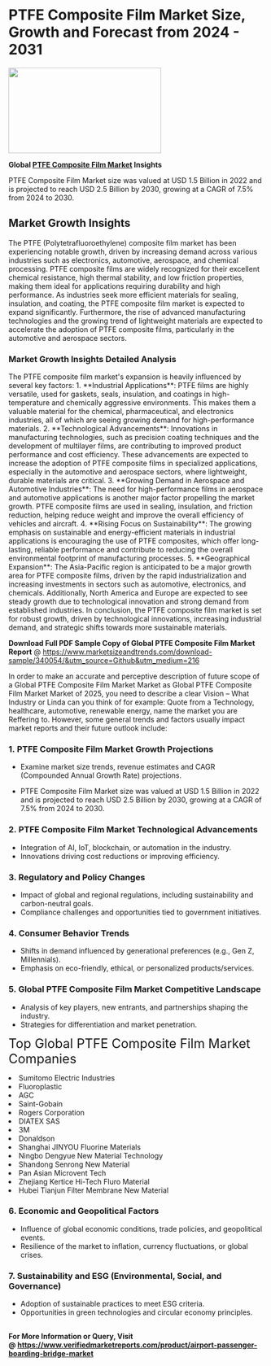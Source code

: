 <H1>PTFE Composite Film Market Size, Growth and Forecast from 2024 - 2031</H1><img class="aligncenter size-medium wp-image-584254" src="https://thirdeyenews.in/wp-content/uploads/2024/09/Global-Market-Research-300x168.jpeg" alt="" width="300" height="168" /><p><strong>Global&nbsp;<a href="https://www.marketsizeandtrends.com/download-sample/340054/&amp;utm_source=Github&utm_medium=216">PTFE Composite Film Market</a> Insights</strong></p><p>PTFE Composite Film Market size was valued at USD 1.5 Billion in 2022 and is projected to reach USD 2.5 Billion by 2030, growing at a CAGR of 7.5% from 2024 to 2030.</p><p><h2>Market Growth Insights</h2> The PTFE (Polytetrafluoroethylene) composite film market has been experiencing notable growth, driven by increasing demand across various industries such as electronics, automotive, aerospace, and chemical processing. PTFE composite films are widely recognized for their excellent chemical resistance, high thermal stability, and low friction properties, making them ideal for applications requiring durability and high performance. As industries seek more efficient materials for sealing, insulation, and coating, the PTFE composite film market is expected to expand significantly. Furthermore, the rise of advanced manufacturing technologies and the growing trend of lightweight materials are expected to accelerate the adoption of PTFE composite films, particularly in the automotive and aerospace sectors. <h3>Market Growth Insights Detailed Analysis</h3> The PTFE composite film market's expansion is heavily influenced by several key factors: 1. **Industrial Applications**: PTFE films are highly versatile, used for gaskets, seals, insulation, and coatings in high-temperature and chemically aggressive environments. This makes them a valuable material for the chemical, pharmaceutical, and electronics industries, all of which are seeing growing demand for high-performance materials. 2. **Technological Advancements**: Innovations in manufacturing technologies, such as precision coating techniques and the development of multilayer films, are contributing to improved product performance and cost efficiency. These advancements are expected to increase the adoption of PTFE composite films in specialized applications, especially in the automotive and aerospace sectors, where lightweight, durable materials are critical. 3. **Growing Demand in Aerospace and Automotive Industries**: The need for high-performance films in aerospace and automotive applications is another major factor propelling the market growth. PTFE composite films are used in sealing, insulation, and friction reduction, helping reduce weight and improve the overall efficiency of vehicles and aircraft. 4. **Rising Focus on Sustainability**: The growing emphasis on sustainable and energy-efficient materials in industrial applications is encouraging the use of PTFE composites, which offer long-lasting, reliable performance and contribute to reducing the overall environmental footprint of manufacturing processes. 5. **Geographical Expansion**: The Asia-Pacific region is anticipated to be a major growth area for PTFE composite films, driven by the rapid industrialization and increasing investments in sectors such as automotive, electronics, and chemicals. Additionally, North America and Europe are expected to see steady growth due to technological innovation and strong demand from established industries. In conclusion, the PTFE composite film market is set for robust growth, driven by technological innovations, increasing industrial demand, and strategic shifts towards more sustainable materials. </p><p><span class=""><strong>Download Full PDF Sample Copy of Global PTFE Composite Film Market Report</strong> @ <a href="https://www.marketsizeandtrends.com/download-sample/340054/&amp;utm_source=Github&utm_medium=216" target="_blank">https://www.marketsizeandtrends.com/download-sample/340054/&amp;utm_source=Github&utm_medium=216</a></span></p><p>In order to make an accurate and perceptive description of future scope of a Global&nbsp;PTFE Composite Film Market Market as Global&nbsp;PTFE Composite Film Market Market of 2025, you need to describe a clear Vision &ndash; What Industry or Linda can you think of for example: Quote from a Technology, healthcare, automotive, renewable energy, name the market you are Reffering to. However, some general trends and factors usually impact market reports and their future outlook include:</p><h3>1.&nbsp;<strong>PTFE Composite Film Market Growth Projections</strong></h3><ul><li>Examine market size trends, revenue estimates and CAGR (Compounded Annual Growth Rate) projections.</li><li><p>PTFE Composite Film Market size was valued at USD 1.5 Billion in 2022 and is projected to reach USD 2.5 Billion by 2030, growing at a CAGR of 7.5% from 2024 to 2030.</p></li></ul><h3>2.&nbsp;<strong>PTFE Composite Film Market Technological Advancements</strong></h3><ul><li>Integration of AI, IoT, blockchain, or automation in the industry.</li><li>Innovations driving cost reductions or improving efficiency.</li></ul><h3>3.&nbsp;<strong>Regulatory and Policy Changes</strong></h3><ul><li>Impact of global and regional regulations, including sustainability and carbon-neutral goals.</li><li>Compliance challenges and opportunities tied to government initiatives.</li></ul><h3>4.&nbsp;<strong>Consumer Behavior Trends</strong></h3><ul><li>Shifts in demand influenced by generational preferences (e.g., Gen Z, Millennials).</li><li>Emphasis on eco-friendly, ethical, or personalized products/services.</li></ul><h3>5.&nbsp;<strong>Global PTFE Composite Film Market Competitive Landscape</strong></h3><ul><li>Analysis of key players, new entrants, and partnerships shaping the industry.</li><li>Strategies for differentiation and market penetration.</li></ul><p data-pm-slice="1 1 []"><span style="color: inherit; font-family: inherit; font-size: 25px;">Top Global PTFE Composite Film Market Companies</span></p><div class="" data-test-id=""><p><li>Sumitomo Electric Industries</li><li> Fluoroplastic</li><li> AGC</li><li> Saint-Gobain</li><li> Rogers Corporation</li><li> DIATEX SAS</li><li> 3M</li><li> Donaldson</li><li> Shanghai JINYOU Fluorine Materials</li><li> Ningbo Dengyue New Material Technology</li><li> Shandong Senrong New Material</li><li> Pan Asian Microvent Tech</li><li> Zhejiang Kertice Hi-Tech Fluro Material</li><li> Hubei Tianjun Filter Membrane New Material</li></p></div><h3>6.&nbsp;<strong>Economic and Geopolitical Factors</strong></h3><ul><li>Influence of global economic conditions, trade policies, and geopolitical events.</li><li>Resilience of the market to inflation, currency fluctuations, or global crises.</li></ul><h3>7.&nbsp;<strong>Sustainability and ESG (Environmental, Social, and Governance)</strong></h3><ul><li>Adoption of sustainable practices to meet ESG criteria.</li><li>Opportunities in green technologies and circular economy principles.</li></ul><h2><strong style="font-size: 14px;">For More Information or Query, Visit @&nbsp;</strong><a style="background-color: #ffffff; font-size: 14px;" href="https://www.marketsizeandtrends.com/report/ptfe-composite-film-market/" target="_blank">https://www.verifiedmarketreports.com/product/airport-passenger-boarding-bridge-market</a></h2>
